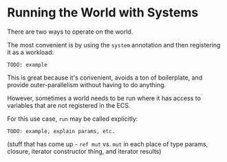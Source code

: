 # Running the World with Systems

There are two ways to operate on the world.

The most convenient is by using the `system` annotation and then registering it as a workload:

```
TODO: example
```

This is great because it's convenient, avoids a ton of boilerplate, and provide outer-parallelism without having to do anything.

However, sometimes a world needs to be run where it has access to variables that are not registered in the ECS.

For this use case, `run` may be called explicitly:

```
TODO: example, explain params, etc.
```

(stuff that has come up - `ref mut` vs. `mut` in each place of type params, closure, iterator constructor thing, and iterator results)
